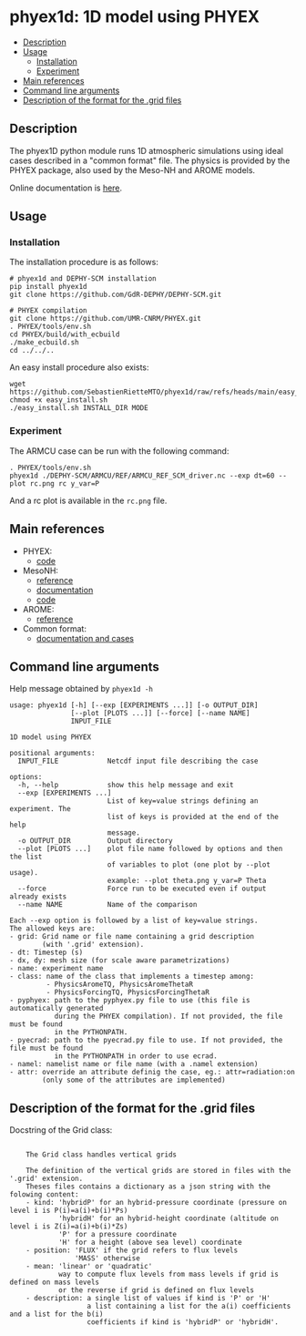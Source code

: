 # phyex1d: 1D model using PHYEX

  - [Description](#description)
  - [Usage](#usage)
    - [Installation](#installation)
    - [Experiment](#experiment)
  - [Main references](#main-references)
  - [Command line arguments](#command-line-arguments)
  - [Description of the format for the .grid files](#description-of-the-format-for-the-grid-files)


## Description
The phyex1D python module runs 1D atmospheric simulations using ideal
cases described in a "common format" file. The physics is provided by
the PHYEX package, also used by the Meso-NH and AROME models.

Online documentation is [here](https://sebastienriettemto.github.io/phyex1d).

## Usage

### Installation

The installation procedure is as follows:
```
# phyex1d and DEPHY-SCM installation
pip install phyex1d
git clone https://github.com/GdR-DEPHY/DEPHY-SCM.git

# PHYEX compilation
git clone https://github.com/UMR-CNRM/PHYEX.git
. PHYEX/tools/env.sh
cd PHYEX/build/with_ecbuild
./make_ecbuild.sh
cd ../../..
```

An easy install procedure also exists:
```
wget https://github.com/SebastienRietteMTO/phyex1d/raw/refs/heads/main/easy_install.sh
chmod +x easy_install.sh
./easy_install.sh INSTALL_DIR MODE
```

### Experiment

The ARMCU case can be run with the following command:
```
. PHYEX/tools/env.sh
phyex1d ./DEPHY-SCM/ARMCU/REF/ARMCU_REF_SCM_driver.nc --exp dt=60 --plot rc.png rc y_var=P
```
And a rc plot is available in the ```rc.png``` file.

## Main references
  - PHYEX:
    - [code](https://github.com/UMR-CNRM/PHYEX)
  - MesoNH:
    - [reference](https://doi.org/10.5194%2Fgmd-11-1929-2018)
    - [documentation](http://mesonh.aero.obs-mip.fr/)
    - [code](https://src.koda.cnrs.fr/mesonh/mesonh-code)
  - AROME:
    - [reference](https://doi.org/10.1175/2010MWR3425.1)
  - Common format:
    - [documentation and cases](https://github.com/GdR-DEPHY/DEPHY-SCM)

## Command line arguments
Help message obtained by ```phyex1d -h```
```
usage: phyex1d [-h] [--exp [EXPERIMENTS ...]] [-o OUTPUT_DIR]
               [--plot [PLOTS ...]] [--force] [--name NAME]
               INPUT_FILE

1D model using PHYEX

positional arguments:
  INPUT_FILE            Netcdf input file describing the case

options:
  -h, --help            show this help message and exit
  --exp [EXPERIMENTS ...]
                        List of key=value strings defining an experiment. The
                        list of keys is provided at the end of the help
                        message.
  -o OUTPUT_DIR         Output directory
  --plot [PLOTS ...]    plot file name followed by options and then the list
                        of variables to plot (one plot by --plot usage).
                        example: --plot theta.png y_var=P Theta
  --force               Force run to be executed even if output already exists
  --name NAME           Name of the comparison

Each --exp option is followed by a list of key=value strings.
The allowed keys are:
- grid: Grid name or file name containing a grid description
        (with '.grid' extension).
- dt: Timestep (s)
- dx, dy: mesh size (for scale aware parametrizations)
- name: experiment name
- class: name of the class that implements a timestep among:
         - PhysicsAromeTQ, PhysicsAromeThetaR
         - PhysicsForcingTQ, PhysicsForcingThetaR
- pyphyex: path to the pyphyex.py file to use (this file is automatically generated
           during the PHYEX compilation). If not provided, the file must be found
           in the PYTHONPATH.
- pyecrad: path to the pyecrad.py file to use. If not provided, the file must be found
           in the PYTHONPATH in order to use ecrad.
- namel: namelist name or file name (with a .namel extension)
- attr: override an attribute definig the case, eg.: attr=radiation:on
        (only some of the attributes are implemented)
```

## Description of the format for the .grid files
Docstring of the Grid class:
```

    The Grid class handles vertical grids

    The definition of the vertical grids are stored in files with the '.grid' extension.
    Theses files contains a dictionary as a json string with the folowing content:
    - kind: 'hybridP' for an hybrid-pressure coordinate (pressure on level i is P(i)=a(i)+b(i)*Ps)
            'hybridH' for an hybrid-height coordinate (altitude on level i is Z(i)=a(i)+b(i)*Zs)
            'P' for a pressure coordinate
            'H' for a height (above sea level) coordinate
    - position: 'FLUX' if the grid refers to flux levels
                'MASS' otherwise
    - mean: 'linear' or 'quadratic'
            way to compute flux levels from mass levels if grid is defined on mass levels
            or the reverse if grid is defined on flux levels
    - description: a single list of values if kind is 'P' or 'H'
                   a list containing a list for the a(i) coefficients and a list for the b(i)
                   coefficients if kind is 'hybridP' or 'hybridH'.
    
```

